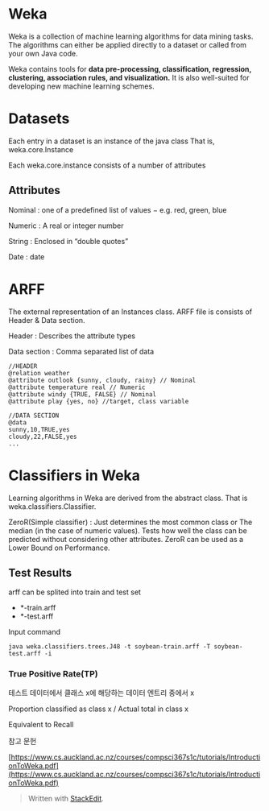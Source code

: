 # Weka

Weka is a collection of machine learning algorithms for data mining tasks. The algorithms can either be applied directly to a dataset or called from your own Java code. 

Weka contains tools for **data pre-processing, classification, regression, clustering, association rules, and visualization.** It is also well-suited for developing new machine learning schemes.

# Datasets

Each entry in a dataset is an instance of the java class
That is, weka.core.Instance

Each weka.core.instance consists of a number of attributes

## Attributes

Nominal
: one of a predefined list of values 
− e.g. red, green, blue 

Numeric
: A real or integer number

String
: Enclosed in “double quotes”

Date
: date

# ARFF 

The external representation of an Instances class.
ARFF file is consists of Header & Data section.

Header
: Describes the attribute types

Data section
: Comma separated list of data

```
//HEADER
@relation weather
@attribute outlook {sunny, cloudy, rainy} // Nominal
@attribute temperature real // Numeric
@attribute windy {TRUE, FALSE} // Nominal
@attribute play {yes, no} //target, class variable

//DATA SECTION
@data
sunny,10,TRUE,yes
cloudy,22,FALSE,yes
...
```

# Classifiers in Weka

Learning algorithms in Weka are derived from the abstract class. That is weka.classifiers.Classifier.

ZeroR(Simple classifier)
: Just determines the most common class or The median (in the case of numeric values). Tests how well the class can be predicted without considering other attributes. ZeroR can be used as a Lower Bound on Performance.

## Test Results

arff can be splited into train and test set
- *-train.arff
- *-test.arff

Input command
```
java weka.classifiers.trees.J48 -t soybean-train.arff -T soybean-test.arff -i
```


### True Positive Rate(TP)

테스트 데이터에서 클래스 x에 해당하는 데이터 엔트리 중에서  x

Proportion classified as class x / Actual total in class x



Equivalent to Recall

참고 문헌

[https://www.cs.auckland.ac.nz/courses/compsci367s1c/tutorials/IntroductionToWeka.pdf](https://www.cs.auckland.ac.nz/courses/compsci367s1c/tutorials/IntroductionToWeka.pdf)

> Written with [StackEdit](https://stackedit.io/).
<!--stackedit_data:
eyJoaXN0b3J5IjpbMTA1MzcxNjU1MSwtMTA0NjgxMTg4MSwtMT
A5NjgzNTAxMywxMzQwNjIwMjY4XX0=
-->
